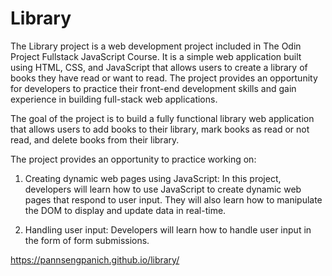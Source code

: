 # Library
The Library project is a web development project included in The Odin Project Fullstack JavaScript Course. It is a simple web application built using HTML, CSS, and JavaScript that allows users to create a library of books they have read or want to read. The project provides an opportunity for developers to practice their front-end  development skills and gain experience in building full-stack web applications.

The goal of the project is to build a fully functional library web application that allows users to add books to their library, mark books as read or not read, and delete books from their library.

The project provides an opportunity to practice working on:

1. Creating dynamic web pages using JavaScript: In this project, developers will learn how to use JavaScript to create dynamic web pages that respond to user input. They will also learn how to manipulate the DOM to display and update data in real-time.

2. Handling user input: Developers will learn how to handle user input in the form of form submissions.

https://pannsengpanich.github.io/library/
